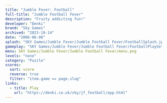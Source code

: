 ```yaml
---
title: "Jumble Fever: Football"
full-title: "Jumble Football Fever"
description: "Fruity addicting fun!"
developer: "Denki"
brand: "Sky Games"
archived: "2023-10-14"
date: "2006-06-08"
splash: "SKY Games/Jumble Fever/Jumble Football Fever/FootballSplash.jpg"
gameplay: "SKY Games/Jumble Fever/Jumble Football Fever/FootballPlaySet.jpg"
menu: SKY Games/Jumble Fever/Jumble Football Fever/menu.png
levels: "none"
category: "Puzzle"
scores:
  sort: score
  reverse: true
  filter: "item.game == page.slug"
links:
  - title: Play
    url: "https://denki.co.uk/sky/jf_football/app.html"
---
```

